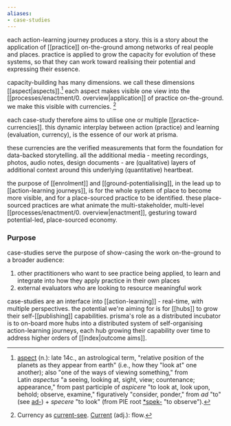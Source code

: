 ```yaml
---
aliases:
- case-studies
---
```


each action-learning journey produces a story. this is a story about the application of [[practice]] on-the-ground among networks of real people and places. practice is applied to grow the capacity for evolution of these systems, so that they can work toward realising their potential and expressing their essence. 

capacity-building has many dimensions. we call these dimensions [[aspect|aspects]].[^1] each aspect makes visible one view into the [[processes/enactment/0. overview|application]] of practice on-the-ground. we make this visible with currencies. [^2]

each case-study therefore aims to utilise one or multiple [[practice-currencies]]. this dynamic interplay between action (practice) and learning (evaluation, currency), is the essence of our work at prisma. 

these currencies are the verified measurements that form the foundation for data-backed storytelling. all the additional media - meeting recordings, photos, audio notes, design documents - are (qualitative) layers of additional context around this underlying (quantitative) heartbeat. 

the purpose of [[enrolment]] and [[ground-potentialising]], in the lead up to [[action-learning journeys]], is for the whole system of place to become more visible, and for a place-sourced practice to be identified. these place-sourced practices are what animate the multi-stakeholder, multi-level [[processes/enactment/0. overview|enactment]], gesturing toward potential-led, place-sourced economy. 
### Purpose
case-studies serve the purpose of show-casing the work on-the-ground to a broader audience:

1. other practitioners who want to see practice being applied, to learn and integrate into how they apply practice in their own places
2. external evaluators who are looking to resource meaningful work

case-studies are an interface into [[action-learning]] - real-time, with multiple perspectives. the potential we're aiming for is for [[hubs]] to grow their self-[[publishing]] capabilities. prisma's role as a distributed incubator is to on-board more hubs into a distributed system of self-organising action-learning journeys, each hub growing their capability over time to address higher orders of [[index|outcome aims]]. 

[^1]: [aspect](https://www.etymonline.com/word/aspect) (n.): late 14c., an astrological term, "relative position of the planets as they appear from earth" (i.e., how they "look at" one another); also "one of the ways of viewing something," from Latin _aspectus_ "a seeing, looking at, sight, view; countenance; appearance," from past participle of _aspicere_ "to look at, look upon, behold; observe, examine," figuratively "consider, ponder," from _ad_ "to" (see [ad-](https://www.etymonline.com/word/ad- "Etymology, meaning and definition of ad-")) + _specere_ "to look" (from PIE root [*spek-](https://www.etymonline.com/word/*spek- "Etymology, meaning and definition of *spek-") "to observe").

[^2]: Currency as [current-see](https://metacurrency.org/?faq-group=money-vs-currentsees). [Current](https://www.etymonline.com/word/current) (adj.): flow.

